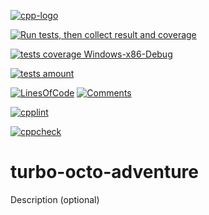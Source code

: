 [![cpp-logo](https://img.shields.io/badge/C++v14-Solutions-blue.svg?style=flat&logo=c%2B%2B)](https://en.wikipedia.org/wiki/C++)

[![Run tests, then collect result and coverage](https://github.com/Alexovsky5/turbo-octo-adventure/actions/workflows/TestsResultAndCoverage.yml/badge.svg)](https://github.com/Alexovsky5/turbo-octo-adventure/actions/workflows/TestsResultAndCoverage.yml)

[![tests coverage Windows-x86-Debug](https://gist.githubusercontent.com/Alexovsky5/2af621bdd237231125e907ea81b1f8a8/raw/Windows-x86-Debug.svg)](https://github.com/Alexovsky5/turbo-octo-adventure/actions/workflows/TestsResultAndCoverage.yml)

[![tests amount](https://gist.githubusercontent.com/Alexovsky5/2af621bdd237231125e907ea81b1f8a8/raw/GoogleTest-testsuites-Windows-x86-Debug.svg)](https://github.com/Alexovsky5/turbo-octo-adventure/actions/workflows/TestsResultAndCoverage.yml)

[![LinesOfСode](https://gist.githubusercontent.com/Alexovsky5/2af621bdd237231125e907ea81b1f8a8/raw/Metrixpp-LinesOfСode.svg)](https://github.com/Alexovsky5/turbo-octo-adventure/actions/workflows/TestsResultAndCoverage.yml)
[![Comments](https://gist.githubusercontent.com/Alexovsky5/2af621bdd237231125e907ea81b1f8a8/raw/Metrixpp-Comments.svg)](https://github.com/Alexovsky5/turbo-octo-adventure/actions/workflows/TestsResultAndCoverage.yml)

[![cpplint](https://gist.githubusercontent.com/Alexovsky5/2af621bdd237231125e907ea81b1f8a8/raw/GoogleStyle_cpplint.svg)](https://github.com/Alexovsky5/turbo-octo-adventure/actions/workflows/TestsResultAndCoverage.yml)

[![cppcheck](https://gist.githubusercontent.com/Alexovsky5/2af621bdd237231125e907ea81b1f8a8/raw/StaticAnalysis_cppcheck.svg)](https://github.com/Alexovsky5/turbo-octo-adventure/actions/workflows/TestsResultAndCoverage.yml)

<!-- 
[![cpp-linter](https://github.com/cpp-linter/cpp-linter-action/actions/workflows/cpp-linter.yml/badge.svg)](https://github.com/cpp-linter/cpp-linter-action/actions/workflows/cpp-linter.yml)
[![cccc](https://github.com/sarnold/cccc-action/actions/workflows/main.yml/badge.svg)](https://github.com/sarnold/cccc-action/actions/workflows/main.yml)
-->

# turbo-octo-adventure
Description (optional)
